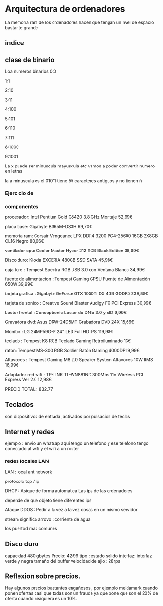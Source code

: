 # Arquitectura de ordenadores 
La memoria ram de los ordenadores hacen que tengan un nvel de espacio bastante grande 









## indice 



## clase de binario 
Loa numeros binarios 
0:0

1:1

2:10

3:11

4:100

5:101

6:110

7:111

8:1000

9:1001

La x puede ser minuscula mayuscula etc 
vamos a poder comvertir numero en letras 

la a minuscula es el 01011
tiene 55 caracteres antiguos y no tienen ñ

 
### Ejercicio de 







### componentes 


procesador: Intel Pentium Gold G5420 3.8 GHz Montaje 52,99€

placa base: Gigabyte B365M-DS3H 69,70€

memoria ram: Corsair Vengeance LPX DDR4 3200 PC4-25600 16GB 2X8GB CL16 Negro 80,66€

ventilador cpu: Cooler Master Hyper 212 RGB Black Edition 38,99€

Disco duro: Kioxia EXCERIA 480GB SSD SATA 45,98€

caja tore : Tempest Spectra RGB USB 3.0 con Ventana Blanco 34,99€

fuente de alimentacion : Tempest Gaming GPSU Fuente de Alimentación 650W 39,99€

tarjeta grafica : Gigabyte GeForce GTX 1050Ti D5 4GB GDDR5 239,89€

tarjeta de sonido : Creative Sound Blaster Audigy FX PCI Express 30,99€

Lector frontal : Conceptronic Lector de DNIe 3.0 y eID 9,99€ 

Gravadora dvd: Asus DRW-24D5MT Grabadora DVD 24X 15,66€

Monitor : LG 24MP59G-P 24" LED Full HD IPS 119,98€ 

teclado : Tempest K8 RGB Teclado Gaming Retroiluminado 13€

raton: Tempest MS-300 RGB Soldier Ratón Gaming 4000DPI 9,99€

Altavoces :  Tempest Gaming M8 2.0 Speaker System Altavoces 10W RMS 16,99€

Adaptador red wifi : TP-LINK TL-WN881ND 300Mbs 11n Wireless PCI Express Ver 2.0 12,98€ 

PRECIO TOTAL : 832.77

## Teclados 

son dispositivos de entrada ,activados por pulsacion de teclas 


## Internet y redes 

ejemplo : envio un whatsap aqui tengo un telefono y ese telefono tengo conectado al wifi y el wifi a un router 

### redes locales LAN 

LAN : local ant network 

protocolo tcp / ip 

DHCP : Asique de forma automatica Las ips de las ordenadores 

depende de que objeto tiene diferentes ips 

Ataque DDOS : Pedir a la vez a la vez cosas en un mismo servidor 

stream significa arrovo : corriente de agua 

los puertod mas comunes 

## Disco duro 

capacidad 480 gbytes 
Precio: 42:99 
tipo : estado solido 
interfaz: interfaz verde y negra 
tamaño del buffer 
velocidad de ajio : 28rps 

## Reflexion sobre precios.

Hay algunos precios bastantes engañosos , por ejemplo meidamark cuando ponen ofertas casi que todas son un fraude ya que pone que son el 20% de oferta cuando nisiquiera es un 10%.
